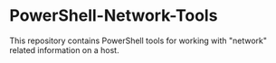 # PowerShell-Network-Tools
This repository contains PowerShell tools for working with "network" related information on a host.
